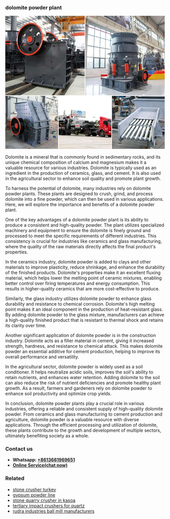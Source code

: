 <h3>dolomite powder plant</h3><img src='1704951701.jpg' alt=''><p>Dolomite is a mineral that is commonly found in sedimentary rocks, and its unique chemical composition of calcium and magnesium makes it a valuable resource for various industries. Dolomite is typically used as an ingredient in the production of ceramics, glass, and cement. It is also used in the agricultural sector to enhance soil quality and promote plant growth. </p><p>To harness the potential of dolomite, many industries rely on dolomite powder plants. These plants are designed to crush, grind, and process dolomite into a fine powder, which can then be used in various applications. Here, we will explore the importance and benefits of a dolomite powder plant.</p><p>One of the key advantages of a dolomite powder plant is its ability to produce a consistent and high-quality powder. The plant utilizes specialized machinery and equipment to ensure the dolomite is finely ground and processed to meet the specific requirements of different industries. This consistency is crucial for industries like ceramics and glass manufacturing, where the quality of the raw materials directly affects the final product's properties.</p><p>In the ceramics industry, dolomite powder is added to clays and other materials to improve plasticity, reduce shrinkage, and enhance the durability of the finished products. Dolomite's properties make it an excellent fluxing material, which helps lower the melting point of ceramic mixtures, enabling better control over firing temperatures and energy consumption. This results in higher-quality ceramics that are more cost-effective to produce.</p><p>Similarly, the glass industry utilizes dolomite powder to enhance glass durability and resistance to chemical corrosion. Dolomite's high melting point makes it an ideal component in the production of heat-resistant glass. By adding dolomite powder to the glass mixture, manufacturers can achieve a high-quality finished product that is resistant to thermal shock and retains its clarity over time.</p><p>Another significant application of dolomite powder is in the construction industry. Dolomite acts as a filler material in cement, giving it increased strength, hardness, and resistance to chemical attack. This makes dolomite powder an essential additive for cement production, helping to improve its overall performance and versatility.</p><p>In the agricultural sector, dolomite powder is widely used as a soil conditioner. It helps neutralize acidic soils, improves the soil's ability to retain nutrients, and enhances water retention. Adding dolomite to the soil can also reduce the risk of nutrient deficiencies and promote healthy plant growth. As a result, farmers and gardeners rely on dolomite powder to enhance soil productivity and optimize crop yields.</p><p>In conclusion, dolomite powder plants play a crucial role in various industries, offering a reliable and consistent supply of high-quality dolomite powder. From ceramics and glass manufacturing to cement production and agriculture, dolomite powder is a valuable resource with diverse applications. Through the efficient processing and utilization of dolomite, these plants contribute to the growth and development of multiple sectors, ultimately benefiting society as a whole.</p><h3>Contact us</h3><ul><li><strong>Whatsapp:&nbsp;<a href="https://wa.me/8613661969651">+8613661969651</a></strong></li><li><a href="https://swt.shibang-china.com/?git&amp;zhl&amp;dolomite powder plant"><strong>Online Service(chat now)</strong></a></li></ul><h3>Related</h3><ul><li><a href='stone crusher turkey.md'>stone crusher turkey</a></li><li><a href='gypsum powder line.md'>gypsum powder line</a></li><li><a href='stone quarry crusher in kasoa.md'>stone quarry crusher in kasoa</a></li><li><a href='tertiary impact crushers for quartz.md'>tertiary impact crushers for quartz</a></li><li><a href='rudra industries ball mill manufacturers.md'>rudra industries ball mill manufacturers</a></li></ul>